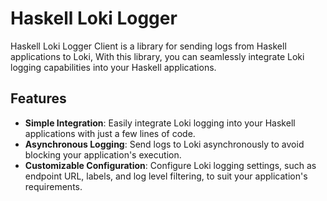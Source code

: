 # Haskell Loki Logger

Haskell Loki Logger Client is a library for sending logs from Haskell applications to Loki, With this library, you can seamlessly integrate Loki logging capabilities into your Haskell applications.

## Features

- **Simple Integration**: Easily integrate Loki logging into your Haskell applications with just a few lines of code.
- **Asynchronous Logging**: Send logs to Loki asynchronously to avoid blocking your application's execution.
- **Customizable Configuration**: Configure Loki logging settings, such as endpoint URL, labels, and log level filtering, to suit your application's requirements.

